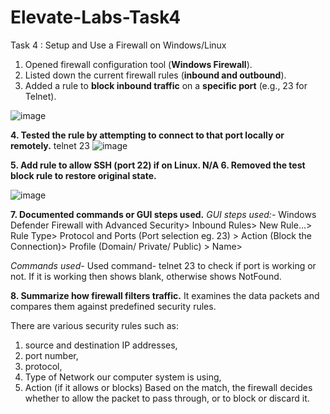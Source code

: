 # Elevate-Labs-Task4

Task 4 : Setup and Use a Firewall on Windows/Linux

1. Opened firewall configuration tool (**Windows Firewall**).
2. Listed down the current firewall rules (**inbound and outbound**).
3. Added a rule to **block inbound traffic** on a **specific port** (e.g., 23 for Telnet).
   
![image](https://github.com/user-attachments/assets/4942caa3-4770-459d-a34d-c0b85fcbb7f3)

**4. Tested the rule by attempting to connect to that port locally or remotely.**
telnet <ip address> 23
 ![image](https://github.com/user-attachments/assets/4f8a8da0-542a-437e-a716-eb0e3e4a788b)

**5. Add rule to allow SSH (port 22) if on Linux. N/A
6. Removed the test block rule to restore original state.**

![image](https://github.com/user-attachments/assets/f45da8a7-238a-49d0-aca8-4966b1301dfc)

**7. Documented commands or GUI steps used.**
_GUI steps used:-_
Windows Defender Firewall with Advanced Security> Inbound Rules> New Rule…> Rule Type> Protocol and Ports (Port selection eg. 23) > Action (Block the Connection)> Profile (Domain/ Private/ Public) > Name> 

_Commands used-_
 Used command- telnet <ip address> 23 to check if port is working or not.
If it is working then shows blank, otherwise shows NotFound.

**8. Summarize how firewall filters traffic.**
It examines the data packets and compares them against predefined security rules.

There are various security rules such as:
1. source and destination IP addresses,
2. port number,
3. protocol,
4. Type of Network our computer system is using,
5. Action (if it allows or blocks)
Based on the match, the firewall decides whether to allow the packet to pass through, or to block or discard it. 

